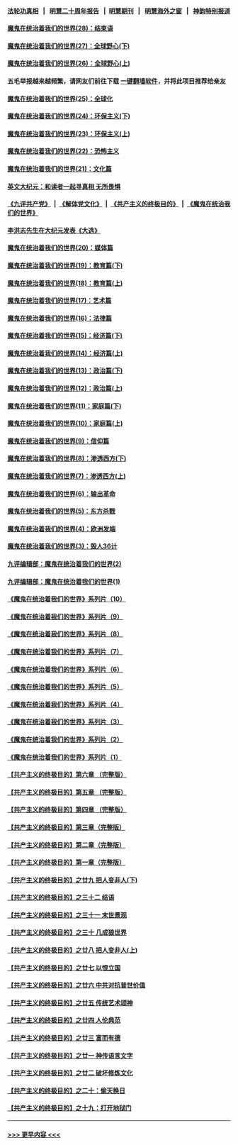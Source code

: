 #### [法轮功真相](https://github.com/gfw-breaker/truth/blob/master/README.md?t=0) &nbsp;&nbsp;|&nbsp;&nbsp; [明慧二十周年报告](https://github.com/gfw-breaker/mh-reports/blob/master/README.md?t=0) &nbsp;&nbsp;|&nbsp;&nbsp;[明慧期刊](https://github.com/gfw-breaker/mh-qikan) &nbsp;&nbsp;|&nbsp;&nbsp; [明慧海外之窗](https://github.com/gfw-breaker/mh-news/blob/master/README.md?t=0) &nbsp;&nbsp;|&nbsp;&nbsp; [神韵特别报道](https://github.com/gfw-breaker/mh-news/blob/master/shenyun.md?t=0)
#### [魔鬼在统治着我们的世界(28)：结束语](../pages/nsc422/n10936246.md?t=06251501) 
#### [魔鬼在统治着我们的世界(27)：全球野心(下)](../pages/nsc422/n10928319.md?t=06251501) 
#### [魔鬼在统治着我们的世界(26)：全球野心(上)](../pages/nsc422/n10900318.md?t=06251501) 
#### 五毛举报越来越频繁，请网友们前往下载 [一键翻墙软件](https://github.com/gfw-breaker/ssr-accounts)，并将此项目推荐给亲友
#### [魔鬼在统治着我们的世界(25)：全球化](../pages/nsc422/n10788205.md?t=06251501) 
#### [魔鬼在统治着我们的世界(24)：环保主义(下)](../pages/nsc422/n10695307.md?t=06251501) 
#### [魔鬼在统治着我们的世界(23)：环保主义(上)](../pages/nsc422/n10688613.md?t=06251501) 
#### [魔鬼在统治着我们的世界(22)：恐怖主义](../pages/nsc422/n10614727.md?t=06251501) 
#### [魔鬼在统治着我们的世界(21)：文化篇](../pages/nsc422/n10597706.md?t=06251501) 
#### [英文大纪元：和读者一起寻真相 无所畏惧](../pages/nsc422/n12542027.md?t=06251501) 
#### [《九评共产党》](https://github.com/begood0513/9ping.md/blob/master/README.md) &nbsp;|&nbsp; [《解体党文化》](../../../../jtdwh.md/blob/master/README.md)  &nbsp;|&nbsp; [《共产主义的终极目的》](../../../../gczydzjmd.md/blob/master/README.md) &nbsp;|&nbsp; [《魔鬼在统治我们的世界》](../../../../mgztzwmdsj.md/blob/master/README.md) 
#### [李洪志先生在大纪元发表《大选》](../pages/nsc422/n12534746.md?t=06251501) 
#### [魔鬼在统治着我们的世界(20)：媒体篇](../pages/nsc422/n10586579.md?t=06251501) 
#### [魔鬼在统治着我们的世界(19)：教育篇(下)](../pages/nsc422/n10564808.md?t=06251501) 
#### [魔鬼在统治着我们的世界(18)：教育篇(上)](../pages/nsc422/n10526970.md?t=06251501) 
#### [魔鬼在统治着我们的世界(17)：艺术篇](../pages/nsc422/n10499093.md?t=06251501) 
#### [魔鬼在统治着我们的世界(16)：法律篇](../pages/nsc422/n10485969.md?t=06251501) 
#### [魔鬼在统治着我们的世界(15)：经济篇(下)](../pages/nsc422/n10469975.md?t=06251501) 
#### [魔鬼在统治着我们的世界(14)：经济篇(上)](../pages/nsc422/n10457370.md?t=06251501) 
#### [魔鬼在统治着我们的世界(13)：政治篇(下)](../pages/nsc422/n10448270.md?t=06251501) 
#### [魔鬼在统治着我们的世界(12)：政治篇(上)](../pages/nsc422/n10444576.md?t=06251501) 
#### [魔鬼在统治着我们的世界(11)：家庭篇(下)](../pages/nsc422/n10440961.md?t=06251501) 
#### [魔鬼在统治着我们的世界(10)：家庭篇(上)](../pages/nsc422/n10435448.md?t=06251501) 
#### [魔鬼在统治着我们的世界(9)：信仰篇](../pages/nsc422/n10432159.md?t=06251501) 
#### [魔鬼在统治着我们的世界(8)：渗透西方(下)](../pages/nsc422/n10429603.md?t=06251501) 
#### [魔鬼在统治着我们的世界(7)：渗透西方(上)](../pages/nsc422/n10426013.md?t=06251501) 
#### [魔鬼在统治着我们的世界(6)：输出革命](../pages/nsc422/n10421536.md?t=06251501) 
#### [魔鬼在统治着我们的世界(5)：东方杀戮](../pages/nsc422/n10417707.md?t=06251501) 
#### [魔鬼在统治着我们的世界(4)：欧洲发端](../pages/nsc422/n10414890.md?t=06251501) 
#### [魔鬼在统治着我们的世界(3)：毁人36计](../pages/nsc422/n10411583.md?t=06251501) 
#### [九评编辑部：魔鬼在统治着我们的世界(2)](../pages/nsc422/n10410036.md?t=06251501) 
#### [九评编辑部：魔鬼在统治着我们的世界(1)](../pages/nsc422/n10406825.md?t=06251501) 
#### [《魔鬼在统治着我们的世界》系列片（10）](../pages/nsc422/n12292670.md?t=06251501) 
#### [《魔鬼在统治着我们的世界》系列片（9）](../pages/nsc422/n12290859.md?t=06251501) 
#### [《魔鬼在统治着我们的世界》系列片（8）](../pages/nsc422/n12287445.md?t=06251501) 
#### [《魔鬼在统治着我们的世界》系列片（7）](../pages/nsc422/n12283425.md?t=06251501) 
#### [《魔鬼在统治着我们的世界》系列片（6）](../pages/nsc422/n12282314.md?t=06251501) 
#### [《魔鬼在统治着我们的世界》系列片（5）](../pages/nsc422/n12281419.md?t=06251501) 
#### [《魔鬼在统治着我们的世界》系列片（4）](../pages/nsc422/n12274024.md?t=06251501) 
#### [《魔鬼在统治着我们的世界》系列片（3）](../pages/nsc422/n12271322.md?t=06251501) 
#### [《魔鬼在统治着我们的世界》系列片（2）](../pages/nsc422/n12269049.md?t=06251501) 
#### [《魔鬼在统治着我们的世界》系列片（1）](../pages/nsc422/n12267575.md?t=06251501) 
#### [【共产主义的终极目的】第六章 （完整版）](../pages/nsc422/n11428913.md?t=06251501) 
#### [【共产主义的终极目的】第五章 （完整版）](../pages/nsc422/n11428912.md?t=06251501) 
#### [【共产主义的终极目的】第四章 （完整版）](../pages/nsc422/n11428907.md?t=06251501) 
#### [【共产主义的终极目的】第三章（完整版）](../pages/nsc422/n11428848.md?t=06251501) 
#### [【共产主义的终极目的】第二章（完整版）](../pages/nsc422/n11428831.md?t=06251501) 
#### [【共产主义的终极目的】第一章（完整版）](../pages/nsc422/n11417651.md?t=06251501) 
#### [【共产主义的终极目的】之廿九 把人变非人(下)](../pages/nsc422/n11344140.md?t=06251501) 
#### [【共产主义的终极目的】之三十二 结语](../pages/nsc422/n11360535.md?t=06251501) 
#### [【共产主义的终极目的】之三十一 末世景观](../pages/nsc422/n11351129.md?t=06251501) 
#### [【共产主义的终极目的】之三十 几成狼世界](../pages/nsc422/n11348280.md?t=06251501) 
#### [【共产主义的终极目的】之廿八 把人变非人(上)](../pages/nsc422/n11340492.md?t=06251501) 
#### [【共产主义的终极目的】之廿七 以恨立国](../pages/nsc422/n11336944.md?t=06251501) 
#### [【共产主义的终极目的】之廿六 中共对抗普世价值](../pages/nsc422/n11324785.md?t=06251501) 
#### [【共产主义的终极目的】之廿五 传统艺术颂神](../pages/nsc422/n11296396.md?t=06251501) 
#### [【共产主义的终极目的】之廿四 人伦典范](../pages/nsc422/n11296397.md?t=06251501) 
#### [【共产主义的终极目的】之廿三 富而有德](../pages/nsc422/n11283598.md?t=06251501) 
#### [【共产主义的终极目的】之廿一 神传语言文字](../pages/nsc422/n11263265.md?t=06251501) 
#### [【共产主义的终极目的】之廿二 破坏修炼文化](../pages/nsc422/n11245728.md?t=06251501) 
#### [【共产主义的终极目的】之二十：偷天换日](../pages/nsc422/n11238846.md?t=06251501) 
#### [【共产主义的终极目的】之十九：打开地狱门](../pages/nsc422/n11206376.md?t=06251501) 

----
#### [ >>> 更早内容 <<< ](../indexes/nsc422-earlier.md)

